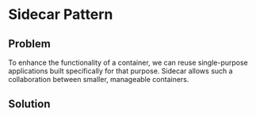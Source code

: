 # Sidecar Pattern

## Problem

To enhance the functionality of a container, we can reuse single-purpose applications built specifically for that purpose.
Sidecar allows such a collaboration between smaller, manageable containers.

## Solution
